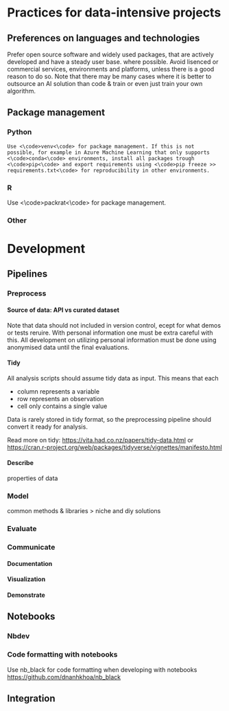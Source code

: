 # Practices for data-intensive projects

## Preferences on languages and technologies
Prefer open source software and widely used packages, that are actively developed and have a steady user base. where possible. Avoid lisenced or commercial services, environments and platforms, unless there is a good reason to do so. Note that there may be many cases where it is better to outsource an AI solution than code & train or even just train your own algorithm. 

## Package management

### Python
    Use <\code>venv<\code> for package management. If this is not possible, for example in Azure Machine Learning that only supports <\code>conda<\code> environments, install all packages trough <\code>pip<\code> and export requirements using <\code>pip freeze >> requirements.txt<\code> for reproducibility in other environments.

### R
 Use <\code>packrat<\code> for package management.

### Other

# Development
## Pipelines

### Preprocess
#### Source of data: API vs curated dataset
  Note that data should not included in version control, ecept for what demos or tests reruire. With personal information one must be extra careful with this. 
  All development on utilizing personal information must be done using anonymised data until the final evaluations.
#### Tidy
All analysis scripts should assume tidy data as input.
This means that each
- column represents a variable
- row represents an observation
- cell only contains a single value

Data is rarely stored in tidy format, so the preprocessing pipeline should convert it ready for analysis.

Read more on tidy: https://vita.had.co.nz/papers/tidy-data.html or https://cran.r-project.org/web/packages/tidyverse/vignettes/manifesto.html

#### Describe
properties of data
### Model
common methods & libraries > niche and diy solutions
### Evaluate


### Communicate
#### Documentation
#### Visualization
#### Demonstrate

## Notebooks

### Nbdev

### Code formatting with notebooks
Use nb_black for code formatting when developing with notebooks
https://github.com/dnanhkhoa/nb_black

## Integration

